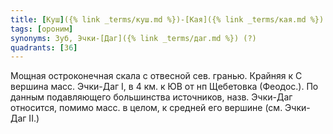 ```yaml
---
title: [Куш]({% link _terms/куш.md %})-[Кая]({% link _terms/кая.md %}) IV
tags: [ороним]
synonyms: Зуб, Эчки-[Даг]({% link _terms/даг.md %}) (?)
quadrants: [З6]
---
```


Мощная остроконечная скала с отвесной сев. гранью. Крайняя к С вершина масс.
Эчки-Даг I, в 4 км. к ЮВ от нп Щебетовка (Феодос.). По данным подавляющего
большинства источников, назв. Эчки-Даг относится, помимо масс. в целом, к
средней его вершине (см. Эчки-Даг II.)
